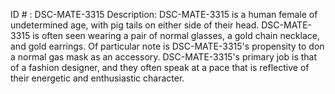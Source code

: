 ID # : DSC-MATE-3315
Description: DSC-MATE-3315 is a human female of undetermined age, with pig tails on either side of their head. DSC-MATE-3315 is often seen wearing a pair of normal glasses, a gold chain necklace, and gold earrings. Of particular note is DSC-MATE-3315's propensity to don a normal gas mask as an accessory. DSC-MATE-3315's primary job is that of a fashion designer, and they often speak at a pace that is reflective of their energetic and enthusiastic character.
